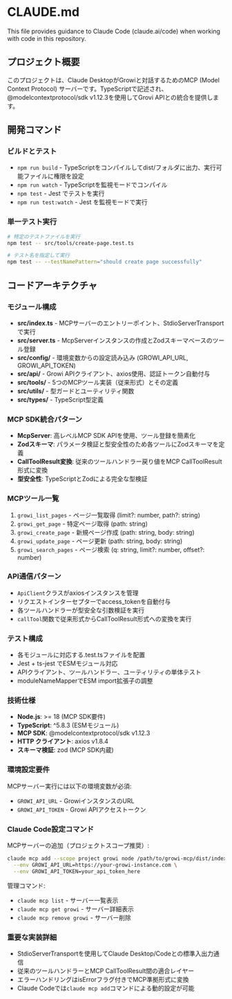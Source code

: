 # CLAUDE.md

This file provides guidance to Claude Code (claude.ai/code) when working with code in this repository.

## プロジェクト概要

このプロジェクトは、Claude DesktopがGrowiと対話するためのMCP (Model Context Protocol) サーバーです。TypeScriptで記述され、@modelcontextprotocol/sdk v1.12.3を使用してGrovi APIとの統合を提供します。

## 開発コマンド

### ビルドとテスト
- `npm run build` - TypeScriptをコンパイルしてdist/フォルダに出力、実行可能ファイルに権限を設定
- `npm run watch` - TypeScriptを監視モードでコンパイル
- `npm test` - Jest でテストを実行
- `npm run test:watch` - Jest を監視モードで実行

### 単一テスト実行
```bash
# 特定のテストファイルを実行
npm test -- src/tools/create-page.test.ts

# テスト名を指定して実行
npm test -- --testNamePattern="should create page successfully"
```

## コードアーキテクチャ

### モジュール構成
- **src/index.ts** - MCPサーバーのエントリーポイント、StdioServerTransportで実行
- **src/server.ts** - McpServerインスタンスの作成とZodスキーマベースのツール登録
- **src/config/** - 環境変数からの設定読み込み (GROWI_API_URL, GROWI_API_TOKEN)
- **src/api/** - Growi APIクライアント、axios使用、認証トークン自動付与
- **src/tools/** - 5つのMCPツール実装（従来形式）とその定義
- **src/utils/** - 型ガードとユーティリティ関数
- **src/types/** - TypeScript型定義

### MCP SDK統合パターン
- **McpServer**: 高レベルMCP SDK APIを使用、ツール登録を簡素化
- **Zodスキーマ**: パラメータ検証と型安全性のため各ツールにZodスキーマを定義
- **CallToolResult変換**: 従来のツールハンドラー戻り値をMCP CallToolResult形式に変換
- **型安全性**: TypeScriptとZodによる完全な型検証

### MCPツール一覧
1. `growi_list_pages` - ページ一覧取得 (limit?: number, path?: string)  
2. `growi_get_page` - 特定ページ取得 (path: string)
3. `growi_create_page` - 新規ページ作成 (path: string, body: string)
4. `growi_update_page` - ページ更新 (path: string, body: string)
5. `growi_search_pages` - ページ検索 (q: string, limit?: number, offset?: number)

### API通信パターン
- `ApiClient`クラスがaxiosインスタンスを管理
- リクエストインターセプターでaccess_tokenを自動付与
- 各ツールハンドラーが型安全な引数検証を実行
- `callTool`関数で従来形式からCallToolResult形式への変換を実行

### テスト構成
- 各モジュールに対応する.test.tsファイルを配置
- Jest + ts-jest でESMモジュール対応
- APIクライアント、ツールハンドラー、ユーティリティの単体テスト
- moduleNameMapperでESM import拡張子の調整

### 技術仕様
- **Node.js**: >= 18 (MCP SDK要件)
- **TypeScript**: ^5.8.3 (ESMモジュール)
- **MCP SDK**: @modelcontextprotocol/sdk v1.12.3
- **HTTP クライアント**: axios v1.8.4
- **スキーマ検証**: zod (MCP SDK内蔵)

### 環境設定要件
MCPサーバー実行には以下の環境変数が必須:
- `GROWI_API_URL` - GrowiインスタンスのURL
- `GROWI_API_TOKEN` - Growi APIアクセストークン

### Claude Code設定コマンド
MCPサーバーの追加（プロジェクトスコープ推奨）:
```bash
claude mcp add --scope project growi node /path/to/growi-mcp/dist/index.js \
  --env GROWI_API_URL=https://your-growi-instance.com \
  --env GROWI_API_TOKEN=your_api_token_here
```

管理コマンド:
- `claude mcp list` - サーバー一覧表示
- `claude mcp get growi` - サーバー詳細表示  
- `claude mcp remove growi` - サーバー削除

### 重要な実装詳細
- StdioServerTransportを使用してClaude Desktop/Codeとの標準入出力通信
- 従来のツールハンドラーとMCP CallToolResult間の適合レイヤー
- エラーハンドリングはisErrorフラグ付きでMCP準拠形式に変換
- Claude Codeでは`claude mcp add`コマンドによる動的設定が可能